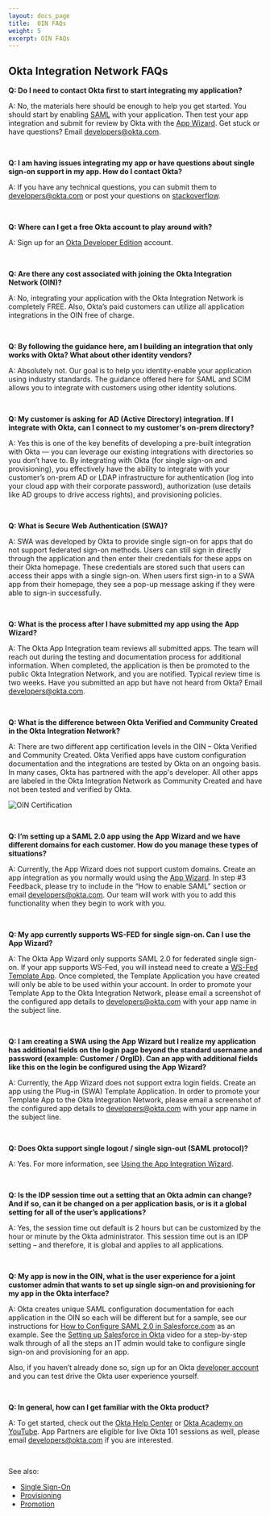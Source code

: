 ```yaml
---
layout: docs_page
title:  OIN FAQs
weight: 5
excerpt: OIN FAQs
---
```


## Okta Integration Network FAQs

**Q: Do I need to contact Okta first to start integrating my application?**

A: No, the materials here should be enough to help you get started. You should start by enabling [SAML](/docs/guides/saml_guidance.html) with your application. Then test your app integration and submit for review by Okta with the [App Wizard](/use_cases/integrate_with_okta/sso-with-saml.html). Get stuck or have questions? Email <developers@okta.com>.

<br/>

**Q: I am having issues integrating my app or have questions about single sign-on support in my app. How do I contact Okta?**

A: If you have any technical questions, you can submit them to <developers@okta.com> or post your questions on [stackoverflow](https://stackoverflow.com).

<br/>

**Q: Where can I get a free Okta account to play around with?**

A: Sign up for an [Okta Developer Edition](https://developer.okta.com/signup/) account.

<br/>

**Q: Are there any cost associated with joining the Okta Integration Network (OIN)?**

A: No, integrating your application with the Okta Integration Network is completely FREE. Also, Okta’s paid customers can utilize all application integrations in the OIN free of charge.

<br/>

**Q: By following the guidance here, am I building an integration that only works with Okta? What about other identity vendors?**

A: Absolutely not. Our goal is to help you identity-enable your application using industry standards. The guidance offered here for SAML and SCIM allows you to integrate with customers using other identity solutions.

<br/>

**Q: My customer is asking for AD (Active Directory) integration. If I integrate with Okta, can I connect to my customer's on-prem directory?**

A: Yes this is one of the key benefits of developing a pre-built integration with Okta — you can leverage our existing integrations with directories so you don’t have to. By integrating with Okta (for single sign-on and provisioning), you effectively have the ability to integrate with your customer’s on-prem AD or LDAP infrastructure for authentication (log into your cloud app with their corporate password), authorization (use details like AD groups to drive access rights), and provisioning policies.

<br/>

**Q: What is Secure Web Authentication (SWA)?**

A: SWA was developed by Okta to provide single sign-on for apps that do not support federated sign-on methods. Users can still sign in directly through the application and then enter their credentials for these apps on their Okta homepage. These credentials are stored such that users can access their apps with a single sign-on. When users first sign-in to a SWA app from their homepage, they see a pop-up message asking if they were able to sign-in successfully.

<br/>

**Q: What is the process after I have submitted my app using the App Wizard?**

A: The Okta App Integration team reviews all submitted apps. The team will reach out during the testing and documentation process for additional information. When completed, the application is then be promoted to the public Okta Integration Network, and you are notified. Typical review time is two weeks. Have you submitted an app but have not heard from Okta? Email <developers@okta.com>.

<br/>

**Q: What is the difference between Okta Verified and Community Created in the Okta Integration Network?**

A: There are two different app certification levels in the OIN – Okta Verified and Community Created. Okta Verified apps have custom configuration documentation and the integrations are tested by Okta on an ongoing basis. In many cases, Okta has partnered with the app's developer. All other apps are labeled in the Okta Integration Network as Community Created and have not been tested and verified by Okta.

![OIN Certification](https://cloud.githubusercontent.com/assets/3278918/12027092/9cab6bd2-ad76-11e5-8372-938b5367ba30.png "OIN Certification")

<br/>

**Q: I’m setting up a SAML 2.0 app using the App Wizard and we have different domains for each customer. How do you manage these types of situations?**

A: Currently, the App Wizard does not support custom domains. Create an app integration as you normally would using the [App Wizard](https://support.okta.com/help/articles/Knowledge_Article/Using-the-App-Integration-Wizard). In step #3 Feedback, please try to include in the “How to enable SAML” section or email <developers@okta.com>. Our team will work with you to add this functionality when they begin to work with you.

<br/>

**Q: My app currently supports WS-FED for single sign-on. Can I use the App Wizard?**

A: The Okta App Wizard only supports SAML 2.0 for federated single sign-on. If your app supports WS-Fed, you will instead need to create a [WS-Fed Template App](https://support.okta.com/help/articles/Knowledge_Article/Web-Security-Federation-WS-Fed-Template-Overview). Once completed, the Template Application you have created will only be able to be used within your account. In order to promote your Template App to the Okta Integration Network, please email a screenshot of the configured app details to <developers@okta.com> with your app name in the subject line.

<br/>

**Q: I am creating a SWA using the App Wizard but I realize my application has additional fields on the login page beyond the standard username and password (example: Customer / OrgID). Can an app with additional fields like this on the login be configured using the App Wizard?**

A: Currently, the App Wizard does not support extra login fields. Create an app using the Plug-in (SWA) Template Application. In order to promote your Template App to the Okta Integration Network, please email a screenshot of the configured app details to <developers@okta.com> with your app name in the subject line.

<br/>

**Q: Does Okta support single logout / single sign-out (SAML protocol)?**

A: Yes. For more information, see [Using the App Integration Wizard](https://support.okta.com/help/articles/Knowledge_Article/Using-the-App-Integration-Wizard#SAML_Single_Logout_section).

<br/>

**Q: Is the IDP session time out a setting that an Okta admin can change? And if so, can it be changed on a per application basis, or is it a global setting for all of the user’s applications?**

A: Yes, the session time out default is 2 hours but can be customized by the hour or minute by the Okta administrator. This session time out is an IDP setting – and therefore, it is global and applies to all applications.

<br/>

**Q: My app is now in the OIN, what is the user experience for a joint customer admin that wants to set up single sign-on and provisioning for my app in the Okta interface?**

A: Okta creates unique SAML configuration documentation for each application in the OIN so each will be different but for a sample, see our instructions for [How to Configure SAML 2.0 in Salesforce.com](http://saml-doc.okta.com/SAML_Docs/How-to-Configure-SAML-2.0-in-Salesforce.html) as an example. See the [Setting up Salesforce in Okta](https://support.okta.com/help/articles/Knowledge_Article/Setting-Up-Salesforce-in-Okta) video for a step-by-step walk through of all the steps an IT admin would take to configure single sign-on and provisioning for an app.

Also, if you haven’t already done so, sign up for an Okta [developer account](https://developer.okta.com/signup/) and you can test drive the Okta user experience yourself.

<br/>

**Q: In general, how can I get familiar with the Okta product?**

A: To get started, check out the [Okta Help Center](https://support.okta.com/help) or [Okta Academy on YouTube](https://www.youtube.com/playlist?list=PLIid085fSVdurJ8l_UgfNGJohaSW6w97p). App Partners are eligible for live Okta 101 sessions as well, please email <developers@okta.com> if you are interested. 

<br />

See also:

* [Single Sign-On](/use_cases/integrate_with_okta/sso-with-saml.html)
* [Provisioning](/use_cases/integrate_with_okta/provisioning.html)
* [Promotion](/use_cases/integrate_with_okta/promotion.html)
